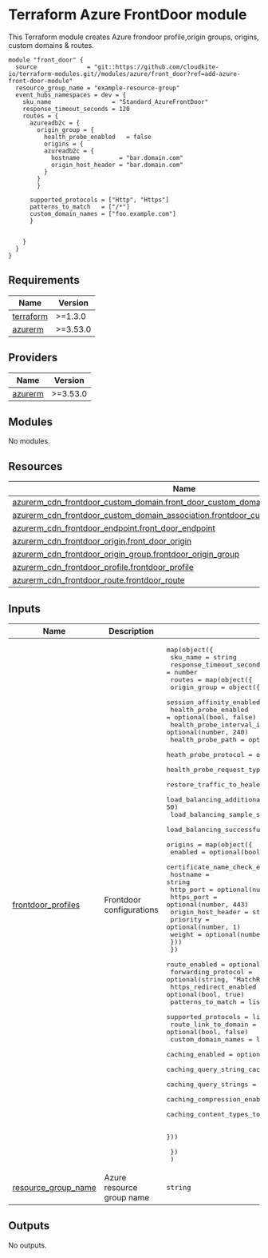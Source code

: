 # Terraform Azure FrontDoor module

This Terraform module creates Azure frondoor profile,origin groups,
origins, custom domains & routes.

<!-- markdownlint-disable MD013 MD033 -->
```shell
module "front_door" {
  source              = "git::https://github.com/cloudkite-io/terraform-modules.git//modules/azure/front_door?ref=add-azure-front-door-module"
  resource_group_name = "example-resource-group"
  event_hubs_namespaces = dev = {
    sku_name                 = "Standard_AzureFrontDoor"
    response_timeout_seconds = 120
    routes = {
      azureadb2c = {
        origin_group = {
          health_probe_enabled   = false
          origins = {
          azureadb2c = {
            hostname           = "bar.domain.com"
            origin_host_header = "bar.domain.com"
          }
        }
        }

      supported_protocols = ["Http", "Https"]
      patterns_to_match   = ["/*"]
      custom_domain_names = ["foo.example.com"]
      }


    }
  }
}
```

## Requirements

| Name | Version |
|------|---------|
| <a name="requirement_terraform"></a> [terraform](#requirement\_terraform) | >=1.3.0 |
| <a name="requirement_azurerm"></a> [azurerm](#requirement\_azurerm) | >=3.53.0 |

## Providers

| Name | Version |
|------|---------|
| <a name="provider_azurerm"></a> [azurerm](#provider\_azurerm) | >=3.53.0 |

## Modules

No modules.

## Resources

| Name | Type |
|------|------|
| [azurerm_cdn_frontdoor_custom_domain.front_door_custom_domain](https://registry.terraform.io/providers/hashicorp/azurerm/latest/docs/resources/cdn_frontdoor_custom_domain) | resource |
| [azurerm_cdn_frontdoor_custom_domain_association.frontdoor_custom_domain_association](https://registry.terraform.io/providers/hashicorp/azurerm/latest/docs/resources/cdn_frontdoor_custom_domain_association) | resource |
| [azurerm_cdn_frontdoor_endpoint.front_door_endpoint](https://registry.terraform.io/providers/hashicorp/azurerm/latest/docs/resources/cdn_frontdoor_endpoint) | resource |
| [azurerm_cdn_frontdoor_origin.front_door_origin](https://registry.terraform.io/providers/hashicorp/azurerm/latest/docs/resources/cdn_frontdoor_origin) | resource |
| [azurerm_cdn_frontdoor_origin_group.frontdoor_origin_group](https://registry.terraform.io/providers/hashicorp/azurerm/latest/docs/resources/cdn_frontdoor_origin_group) | resource |
| [azurerm_cdn_frontdoor_profile.frontdoor_profile](https://registry.terraform.io/providers/hashicorp/azurerm/latest/docs/resources/cdn_frontdoor_profile) | resource |
| [azurerm_cdn_frontdoor_route.frontdoor_route](https://registry.terraform.io/providers/hashicorp/azurerm/latest/docs/resources/cdn_frontdoor_route) | resource |

## Inputs

| Name | Description | Type | Default | Required |
|------|-------------|------|---------|:--------:|
| <a name="input_frontdoor_profiles"></a> [frontdoor\_profiles](#input\_frontdoor\_profiles) | Frontdoor configurations | <pre>map(object({<br>    sku_name                 = string<br>    response_timeout_seconds = number<br>    routes = map(object({<br>      origin_group = object({<br>        session_affinity_enabled                          = optional(bool, true)<br>        health_probe_enabled                              = optional(bool, false)<br>        health_probe_interval_in_seconds                  = optional(number, 240)<br>        health_probe_path                                 = optional(string, "/")<br>        heath_probe_protocol                              = optional(string, "Https")<br>        health_probe_request_type                         = optional(string, "HEAD")<br>        restore_traffic_to_healed_or_new_endpoint         = optional(number)<br>        load_balancing_additional_latency_in_milliseconds = optional(number, 50)<br>        load_balancing_sample_size                        = optional(number, 4)<br>        load_balancing_successful_sample_required         = optional(number, 3)<br>        origins = map(object({<br>          enabled                        = optional(bool, true)<br>          certificate_name_check_enabled = optional(bool, false)<br>          hostname                       = string<br>          http_port                      = optional(number, 80)<br>          https_port                     = optional(number, 443)<br>          origin_host_header             = string<br>          priority                       = optional(number, 1)<br>          weight                         = optional(number, 1)<br>        }))<br>      })<br>      route_enabled                         = optional(bool, true)<br>      forwarding_protocol                   = optional(string, "MatchRequest")<br>      https_redirect_enabled                = optional(bool, true)<br>      patterns_to_match                     = list(string)<br>      supported_protocols                   = list(string)<br>      route_link_to_domain                  = optional(bool, false)<br>      custom_domain_names                   = list(string)<br>      caching_enabled                       = optional(bool, false)<br>      caching_query_string_caching_behavior = optional(string)<br>      caching_query_strings                 = optional(list(string))<br>      caching_compression_enabled           = optional(bool, true)<br>      caching_content_types_to_compress     = optional(list(string))<br><br>    }))<br><br>    })<br>  )</pre> | `{}` | no |
| <a name="input_resource_group_name"></a> [resource\_group\_name](#input\_resource\_group\_name) | Azure resource group name | `string` | n/a | yes |

## Outputs

No outputs.
